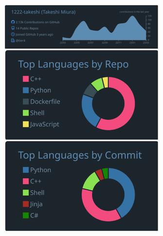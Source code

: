 

<!--
**1222-takeshi/1222-takeshi** is a ✨ _special_ ✨ repository because its `README.md` (this file) appears on your GitHub profile.

Here are some ideas to get you started:

- 🔭 I’m currently working on ...
- 🌱 I’m currently learning ...
- 👯 I’m looking to collaborate on ...
- 🤔 I’m looking for help with ...
- 💬 Ask me about ...
- 📫 How to reach me: ...
- 😄 Pronouns: ...
- ⚡ Fun fact: ...
-->

![](https://raw.githubusercontent.com/1222-takeshi/1222-takeshi/main/profile-summary-card-output/city_lights/0-profile-details.svg)
![](https://raw.githubusercontent.com/1222-takeshi/1222-takeshi/main/profile-summary-card-output/city_lights/1-repos-per-language.svg)
![](https://raw.githubusercontent.com/1222-takeshi/1222-takeshi/main/profile-summary-card-output/city_lights/2-most-commit-language.svg)
